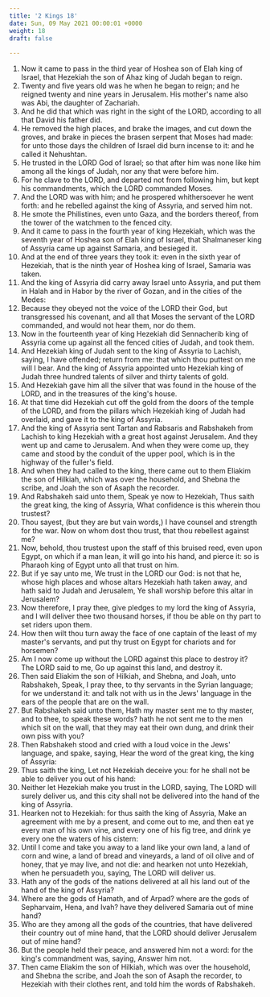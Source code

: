 ```yaml
---
title: '2 Kings 18'
date: Sun, 09 May 2021 00:00:01 +0000
weight: 18
draft: false
  
---
```


1. Now it came to pass in the third year of Hoshea son of Elah king of Israel, that Hezekiah the son of Ahaz king of Judah began to reign.
2. Twenty and five years old was he when he began to reign; and he reigned twenty and nine years in Jerusalem. His mother's name also was Abi, the daughter of Zachariah.
3. And he did that which was right in the sight of the LORD, according to all that David his father did.
4. He removed the high places, and brake the images, and cut down the groves, and brake in pieces the brasen serpent that Moses had made: for unto those days the children of Israel did burn incense to it: and he called it Nehushtan.
5. He trusted in the LORD God of Israel; so that after him was none like him among all the kings of Judah, nor any that were before him.
6. For he clave to the LORD, and departed not from following him, but kept his commandments, which the LORD commanded Moses.
7. And the LORD was with him; and he prospered whithersoever he went forth: and he rebelled against the king of Assyria, and served him not.
8. He smote the Philistines, even unto Gaza, and the borders thereof, from the tower of the watchmen to the fenced city.
9. And it came to pass in the fourth year of king Hezekiah, which was the seventh year of Hoshea son of Elah king of Israel, that Shalmaneser king of Assyria came up against Samaria, and besieged it.
10. And at the end of three years they took it: even in the sixth year of Hezekiah, that is the ninth year of Hoshea king of Israel, Samaria was taken.
11. And the king of Assyria did carry away Israel unto Assyria, and put them in Halah and in Habor by the river of Gozan, and in the cities of the Medes:
12. Because they obeyed not the voice of the LORD their God, but transgressed his covenant, and all that Moses the servant of the LORD commanded, and would not hear them, nor do them.
13. Now in the fourteenth year of king Hezekiah did Sennacherib king of Assyria come up against all the fenced cities of Judah, and took them.
14. And Hezekiah king of Judah sent to the king of Assyria to Lachish, saying, I have offended; return from me: that which thou puttest on me will I bear. And the king of Assyria appointed unto Hezekiah king of Judah three hundred talents of silver and thirty talents of gold.
15. And Hezekiah gave him all the silver that was found in the house of the LORD, and in the treasures of the king's house.
16. At that time did Hezekiah cut off the gold from the doors of the temple of the LORD, and from the pillars which Hezekiah king of Judah had overlaid, and gave it to the king of Assyria.
17. And the king of Assyria sent Tartan and Rabsaris and Rabshakeh from Lachish to king Hezekiah with a great host against Jerusalem. And they went up and came to Jerusalem. And when they were come up, they came and stood by the conduit of the upper pool, which is in the highway of the fuller's field.
18. And when they had called to the king, there came out to them Eliakim the son of Hilkiah, which was over the household, and Shebna the scribe, and Joah the son of Asaph the recorder.
19. And Rabshakeh said unto them, Speak ye now to Hezekiah, Thus saith the great king, the king of Assyria, What confidence is this wherein thou trustest?
20. Thou sayest, (but they are but vain words,) I have counsel and strength for the war. Now on whom dost thou trust, that thou rebellest against me?
21. Now, behold, thou trustest upon the staff of this bruised reed, even upon Egypt, on which if a man lean, it will go into his hand, and pierce it: so is Pharaoh king of Egypt unto all that trust on him.
22. But if ye say unto me, We trust in the LORD our God: is not that he, whose high places and whose altars Hezekiah hath taken away, and hath said to Judah and Jerusalem, Ye shall worship before this altar in Jerusalem?
23. Now therefore, I pray thee, give pledges to my lord the king of Assyria, and I will deliver thee two thousand horses, if thou be able on thy part to set riders upon them.
24. How then wilt thou turn away the face of one captain of the least of my master's servants, and put thy trust on Egypt for chariots and for horsemen?
25. Am I now come up without the LORD against this place to destroy it? The LORD said to me, Go up against this land, and destroy it.
26. Then said Eliakim the son of Hilkiah, and Shebna, and Joah, unto Rabshakeh, Speak, I pray thee, to thy servants in the Syrian language; for we understand it: and talk not with us in the Jews' language in the ears of the people that are on the wall.
27. But Rabshakeh said unto them, Hath my master sent me to thy master, and to thee, to speak these words? hath he not sent me to the men which sit on the wall, that they may eat their own dung, and drink their own piss with you?
28. Then Rabshakeh stood and cried with a loud voice in the Jews' language, and spake, saying, Hear the word of the great king, the king of Assyria:
29. Thus saith the king, Let not Hezekiah deceive you: for he shall not be able to deliver you out of his hand:
30. Neither let Hezekiah make you trust in the LORD, saying, The LORD will surely deliver us, and this city shall not be delivered into the hand of the king of Assyria.
31. Hearken not to Hezekiah: for thus saith the king of Assyria, Make an agreement with me by a present, and come out to me, and then eat ye every man of his own vine, and every one of his fig tree, and drink ye every one the waters of his cistern:
32. Until I come and take you away to a land like your own land, a land of corn and wine, a land of bread and vineyards, a land of oil olive and of honey, that ye may live, and not die: and hearken not unto Hezekiah, when he persuadeth you, saying, The LORD will deliver us.
33. Hath any of the gods of the nations delivered at all his land out of the hand of the king of Assyria?
34. Where are the gods of Hamath, and of Arpad? where are the gods of Sepharvaim, Hena, and Ivah? have they delivered Samaria out of mine hand?
35. Who are they among all the gods of the countries, that have delivered their country out of mine hand, that the LORD should deliver Jerusalem out of mine hand?
36. But the people held their peace, and answered him not a word: for the king's commandment was, saying, Answer him not.
37. Then came Eliakim the son of Hilkiah, which was over the household, and Shebna the scribe, and Joah the son of Asaph the recorder, to Hezekiah with their clothes rent, and told him the words of Rabshakeh.
